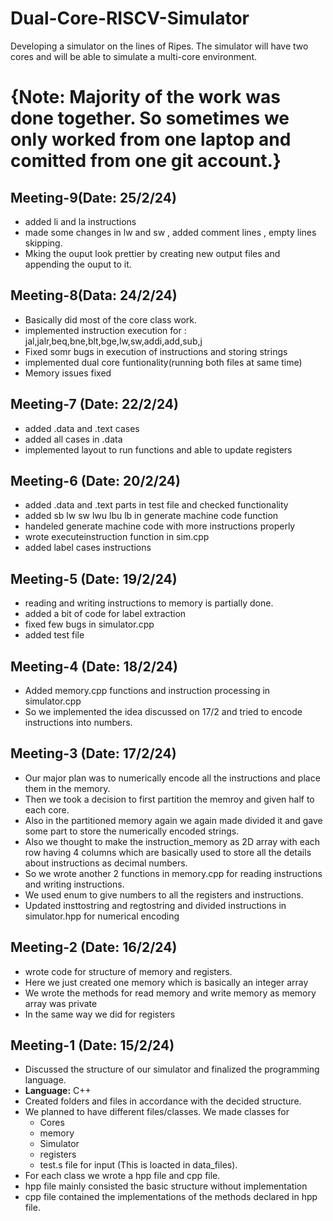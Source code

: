 # Dual-Core-RISCV-Simulator
Developing a  simulator on the lines of Ripes. The simulator will have two cores and will be able to simulate a multi-core environment. 

# {Note: Majority of the work was done together. So sometimes we only worked from one laptop and comitted from one git account.}

## Meeting-9(Date: 25/2/24)
- added li and la instructions
- made some changes in lw and sw , added comment lines , empty lines skipping.
- Mking the ouput look prettier by creating new output files and appending the ouput to it.
## Meeting-8(Data: 24/2/24)
- Basically did most of the core class work. 
- implemented instruction execution for : jal,jalr,beq,bne,blt,bge,lw,sw,addi,add,sub,j
- Fixed somr bugs in execution of instructions and storing strings
- implemented dual core funtionality(running both files at same time)
- Memory issues fixed

## Meeting-7 (Date: 22/2/24)
- added .data and .text cases 
- added all cases in .data
- implemented layout to run functions and able to update registers

## Meeting-6 (Date: 20/2/24)
- added .data and .text parts in test file and checked functionality
- added sb lw sw lwu lbu lb in generate machine code function
- handeled generate machine code with more instructions properly
- wrote executeinstruction function in sim.cpp
- added label cases instructions

## Meeting-5 (Date: 19/2/24)
- reading and writing instructions to memory is partially done.
- added a bit of code for label extraction
- fixed few bugs in simulator.cpp
- added test file 

## Meeting-4 (Date: 18/2/24)
- Added memory.cpp functions and instruction processing in simulator.cpp
- So we implemented the idea discussed on 17/2 and tried to encode instructions into numbers.

## Meeting-3 (Date: 17/2/24)
- Our major plan was to numerically encode all the instructions and place them in the memory.
- Then we took a decision to first partition the memroy and given half to each core.
- Also in the partitioned memory again we again made divided it and gave some part to store the numerically encoded strings.
- Also we thought to make the instruction_memory as 2D array with each row having 4 columns which are basically used to store all the details about instructions as decimal numbers.
- So we wrote another 2 functions in memory.cpp for reading instructions and writing instructions.
- We used enum to give numbers to all the registers and instructions.
- Updated insttostring and regtostring and divided instructions in simulator.hpp for numerical encoding

## Meeting-2 (Date: 16/2/24)
- wrote code for structure of memory and registers.
- Here we just created one memory which is basically an integer array
- We wrote the methods for read memory and write memory as memory array was private
- In the same way we did for registers

## Meeting-1 (Date: 15/2/24)
- Discussed the structure of our simulator and finalized the programming language.
- **Language:** C++
- Created folders and files in accordance with the decided structure.
- We planned to have different files/classes. We made classes for
    - Cores
    - memory
    - Simulator
    - registers
    - test.s file for input (This is loacted in data_files).
- For each class we wrote a hpp file and cpp file.
- hpp file mainly consisted the basic structure without implementation
- cpp file contained the implementations of the methods declared in hpp file.

